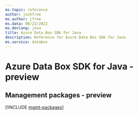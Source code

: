 ```yaml
---
ms.topic: reference
author: joshfree
ms.author: jfree
ms.data: 08/23/2022
ms.devlang: java
title: Azure Data Box SDK for Java
description: Reference for Azure Data Box SDK for Java
ms.service: databox
---
```

# Azure Data Box SDK for Java - preview

## Management packages - preview
[!INCLUDE [mgmt-packages](data-box-mgmt-index.md)]